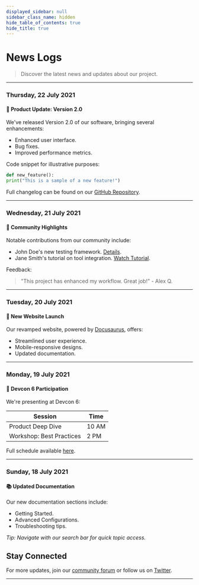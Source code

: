 ```yaml
---
displayed_sidebar: null
sidebar_class_name: hidden
hide_table_of_contents: true
hide_title: true
---
```


# News Logs
> Discover the latest news and updates about our project.

---

### Thursday, 22 July 2021

#### 🚀 Product Update: Version 2.0

We've released Version 2.0 of our software, bringing several enhancements:

- Enhanced user interface.
- Bug fixes.
- Improved performance metrics.

Code snippet for illustrative purposes:

```python
def new_feature():
print("This is a sample of a new feature!")
```

Full changelog can be found on our [GitHub Repository](https://github.com/yourproject/repo).

---

### Wednesday, 21 July 2021

#### 📣 Community Highlights

Notable contributions from our community include:

- John Doe's new testing framework. [Details](https://example.com/johndoe).
- Jane Smith's tutorial on tool integration. [Watch Tutorial](https://example.com/janesmithvideo).

Feedback:

> "This project has enhanced my workflow. Great job!" - Alex Q.

---

### Tuesday, 20 July 2021

#### 🎉 New Website Launch

Our revamped website, powered by [Docusaurus](https://docusaurus.io/), offers:

- Streamlined user experience.
- Mobile-responsive designs.
- Updated documentation.

---

### Monday, 19 July 2021

#### 🎤 Devcon 6 Participation

We're presenting at Devcon 6:

| Session               | Time  |
|-----------------------|-------|
| Product Deep Dive     | 10 AM |
| Workshop: Best Practices| 2 PM |

Full schedule available [here](https://example.com/devcon6).

---

### Sunday, 18 July 2021

#### 📚 Updated Documentation

Our new documentation sections include:

- Getting Started.
- Advanced Configurations.
- Troubleshooting tips.

*Tip: Navigate with our search bar for quick topic access.*

## Stay Connected

For more updates, join our [community forum](https://forum.example.com) or follow us on [Twitter](https://twitter.com/yourhandle).

---
